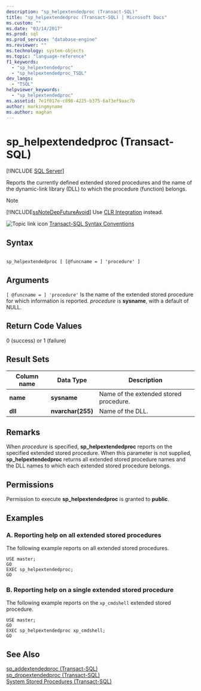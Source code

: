 ```yaml
---
description: "sp_helpextendedproc (Transact-SQL)"
title: "sp_helpextendedproc (Transact-SQL) | Microsoft Docs"
ms.custom: ""
ms.date: "03/14/2017"
ms.prod: sql
ms.prod_service: "database-engine"
ms.reviewer: ""
ms.technology: system-objects
ms.topic: "language-reference"
f1_keywords: 
  - "sp_helpextendedproc"
  - "sp_helpextendedproc_TSQL"
dev_langs: 
  - "TSQL"
helpviewer_keywords: 
  - "sp_helpextendedproc"
ms.assetid: 7e1f017e-c898-4225-b375-6a73ef9aac7b
author: markingmyname
ms.author: maghan
---
```

# sp_helpextendedproc (Transact-SQL)
[!INCLUDE [SQL Server](../../includes/applies-to-version/sqlserver.md)]

  Reports the currently defined extended stored procedures and the name of the dynamic-link library (DLL) to which the procedure (function) belongs.  
  
> [!NOTE]  
>  [!INCLUDE[ssNoteDepFutureAvoid](../../includes/ssnotedepfutureavoid-md.md)] Use [CLR Integration](../../relational-databases/clr-integration/common-language-runtime-integration-overview.md) instead.  
  
 ![Topic link icon](../../database-engine/configure-windows/media/topic-link.gif "Topic link icon") [Transact-SQL Syntax Conventions](../../t-sql/language-elements/transact-sql-syntax-conventions-transact-sql.md)  
  
## Syntax  
  
```  
  
sp_helpextendedproc [ [@funcname = ] 'procedure' ]  
```  
  
## Arguments  
`[ @funcname = ] 'procedure'`
 Is the name of the extended stored procedure for which information is reported. *procedure* is **sysname**, with a default of NULL.  
  
## Return Code Values  
 0 (success) or 1 (failure)  
  
## Result Sets  
  
|Column name|Data Type|Description|  
|-----------------|---------------|-----------------|  
|**name**|**sysname**|Name of the extended stored procedure.|  
|**dll**|**nvarchar(255)**|Name of the DLL.|  
  
## Remarks  
 When *procedure* is specified, **sp_helpextendedproc** reports on the specified extended stored procedure. When this parameter is not supplied, **sp_helpextendedproc** returns all extended stored procedure names and the DLL names to which each extended stored procedure belongs.  
  
## Permissions  
 Permission to execute **sp_helpextendedproc** is granted to **public**.  
  
## Examples  
  
### A. Reporting help on all extended stored procedures  
 The following example reports on all extended stored procedures.  
  
```  
USE master;  
GO  
EXEC sp_helpextendedproc;  
GO  
```  
  
### B. Reporting help on a single extended stored procedure  
 The following example reports on the `xp_cmdshell` extended stored procedure.  
  
```  
USE master;  
GO  
EXEC sp_helpextendedproc xp_cmdshell;  
GO  
```  
  
## See Also  
 [sp_addextendedproc &#40;Transact-SQL&#41;](../../relational-databases/system-stored-procedures/sp-addextendedproc-transact-sql.md)   
 [sp_dropextendedproc &#40;Transact-SQL&#41;](../../relational-databases/system-stored-procedures/sp-dropextendedproc-transact-sql.md)   
 [System Stored Procedures &#40;Transact-SQL&#41;](../../relational-databases/system-stored-procedures/system-stored-procedures-transact-sql.md)  
  
  
